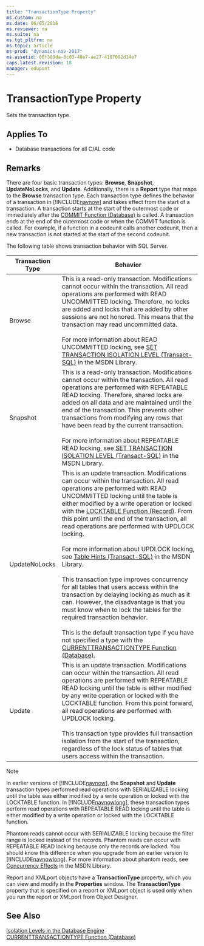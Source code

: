 ```yaml
---
title: "TransactionType Property"
ms.custom: na
ms.date: 06/05/2016
ms.reviewer: na
ms.suite: na
ms.tgt_pltfrm: na
ms.topic: article
ms-prod: "dynamics-nav-2017"
ms.assetid: 06f309da-8c03-48e7-ae27-4107092d14e7
caps.latest.revision: 18
manager: edupont
---
```

# TransactionType Property
Sets the transaction type.  
  
## Applies To  
  
-   Database transactions for all C/AL code  
  
## Remarks  
 There are four basic transaction types: **Browse**, **Snapshot**, **UpdateNoLocks**, and **Update**. Additionally, there is a **Report** type that maps to the **Browse** transaction type. Each transaction type defines the behavior of a transaction in [!INCLUDE[navnow](includes/navnow_md.md)] and takes effect from the start of a transaction. A transaction starts at the start of the outermost code or immediately after the [COMMIT Function \(Database\)](COMMIT-Function--Database-.md) is called. A transaction ends at the end of the outermost code or when the COMMIT function is called. For example, if a function in a codeunit calls another codeunit, then a new transaction is not started at the start of the second codeunit.  
  
 The following table shows transaction behavior with SQL Server.  
  
|**Transaction Type**|**Behavior**|  
|--------------------------|------------------|  
|Browse|This is a read\-only transaction. Modifications cannot occur within the transaction. All read operations are performed with READ UNCOMMITTED locking. Therefore, no locks are added and locks that are added by other sessions are not honored. This means that the transaction may read uncommitted data.<br /><br /> For more information about READ UNCOMMITTED locking, see [SET TRANSACTION ISOLATION LEVEL \(Transact\-SQL\)](http://go.microsoft.com/fwlink/?LinkId=251872) in the MSDN Library.|  
|Snapshot|This is a read\-only transaction. Modifications cannot occur within the transaction. All read operations are performed with REPEATABLE READ locking. Therefore, shared locks are added on all data and are maintained until the end of the transaction. This prevents other transactions from modifying any rows that have been read by the current transaction.<br /><br /> For more information about REPEATABLE READ locking, see [SET TRANSACTION ISOLATION LEVEL \(Transact\-SQL\)](http://go.microsoft.com/fwlink/?LinkId=251872) in the MSDN Library.|  
|UpdateNoLocks|This is an update transaction. Modifications can occur within the transaction. All read operations are performed with READ UNCOMMITTED locking until the table is either modified by a write operation or locked with the [LOCKTABLE Function \(Record\)](LOCKTABLE-Function--Record-.md). From this point until the end of the transaction, all read operations are performed with UPDLOCK locking.<br /><br /> For more information about UPDLOCK locking, see [Table Hints \(Transact\-SQL\)](http://go.microsoft.com/fwlink/?LinkId=251875) in the MSDN Library.<br /><br /> This transaction type improves concurrency for all tables that users access within the transaction by delaying locking as much as it can. However, the disadvantage is that you must know when to lock the tables for the required transaction behavior.<br /><br /> This is the default transaction type if you have not specified a type with the [CURRENTTRANSACTIONTYPE Function \(Database\)](CURRENTTRANSACTIONTYPE-Function--Database-.md).|  
|Update|This is an update transaction. Modifications can occur within the transaction. All read operations are performed with REPEATABLE READ locking until the table is either modified by any write operation or locked with the LOCKTABLE function. From this point forward, all read operations are performed with UPDLOCK locking.<br /><br /> This transaction type provides full transaction isolation from the start of the transaction, regardless of the lock status of tables that users access within the transaction.|  
  
> [!NOTE]  
>  In earlier versions of [!INCLUDE[navnow](includes/navnow_md.md)], the **Snapshot** and **Update** transaction types performed read operations with SERIALIZABLE locking until the table was either modified by a write operation or locked with the LOCKTABLE function. In [!INCLUDE[navnowlong](includes/navnowlong_md.md)], these transaction types perform read operations with REPEATABLE READ locking until the table is either modified by a write operation or locked with the LOCKTABLE function.  
>   
>  Phantom reads cannot occur with SERIALIZABLE locking because the filter range is locked instead of the records. Phantom reads can occur with REPEATABLE READ locking because only the records are locked. You should know this difference when you upgrade from an earlier version to [!INCLUDE[navnowlong](includes/navnowlong_md.md)]. For more information about phantom reads, see [Concurrency Effects](http://go.microsoft.com/fwlink/?LinkId=251936) in the MSDN Library.  
  
 Report and XMLport objects have a **TransactionType** property, which you can view and modify in the **Properties** window. The **TransactionType** property that is specified on a report or XMLport object is used only when you run the report or XMLport from Object Designer.  
  
## See Also  
 [Isolation Levels in the Database Engine](http://go.microsoft.com/fwlink/?LinkId=251873)   
 [CURRENTTRANSACTIONTYPE Function \(Database\)](CURRENTTRANSACTIONTYPE-Function--Database-.md)